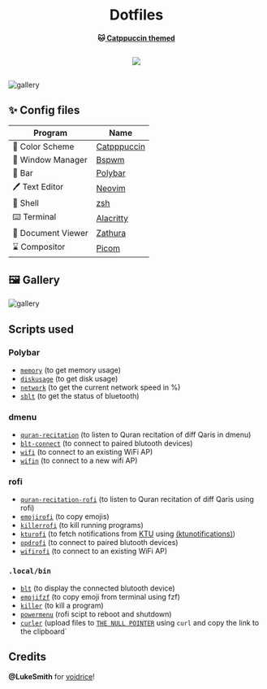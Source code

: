 <h1 align="center">
	Dotfiles
  <br>
  </h1>
  <h4 align ="center">🐱<a href="https://www.github.com/catppuccin/catppuccin"> Catppuccin themed</a>
  <br></h4>
	<h2 align ="center"><p align="center">
    <a href="https://github.com/tsjazil/dotfiles/stargazers"><img src="https://img.shields.io/github/stars/tsjazil/dotfiles?colorA=1e1e28&colorB=c9cbff&style=for-the-badge&logo=starship"></a></p>
	
</h2>


##  
![gallery](https://raw.githubusercontent.com/tsjazil/dotfiles/main/assets/carousel.png)
## 
##
## ✨ Config files

| Program           | Name                                                                                                                         |
| ----------------- | -----------------------------------------------------------------------------------------------------------------------------|
| 🎨 Color Scheme    | [Catpppuccin](https://github.com/catppuccin)                                                                                |
| 🚀 Window Manager  | [Bspwm](https://github.com/baskerville/bspwm)                                                                               |
| 🚧 Bar             | [Polybar](https://github.com/polybar/polybar)                                                                               |
| 🖊️ Text Editor     | [Neovim](https://github.com/neovim/neovim)                                                                                  |
| 🐚 Shell           | [zsh](http://en.wikipedia.org/wiki/Z_shell)                                                                                                |
| ⌨️ Terminal        | [Alacritty](https://github.com/alacritty/alacritty)                                                                         |
| 📄 Document Viewer | [Zathura](https://github.com/pwmt/zathura)                                                                                  |
| ⌛ Compositor      | [Picom](https://aur.archlinux.org/packages/picom-rounded-corners)                                                           |

## 🖼️ Gallery

![gallery](https://raw.githubusercontent.com/tsjazil/dotfiles/main/assets/unix1.jpg)

## Scripts used

### Polybar

  - [`memory`](https://github.com/tsjazil/dotfiles/blob/main/.config/polybar/scripts/memory) (to get memory usage)
  - [`diskusage`](https://github.com/tsjazil/dotfiles/blob/main/.config/polybar/scripts/diskusage) (to get disk usage)
  - [`network`](https://github.com/tsjazil/dotfiles/blob/main/.config/polybar/scripts/network) (to get the current network speed in %)
  - [`sblt`](https://github.com/tsjazil/dotfiles/blob/main/.config/polybar/scripts/sblt) (to get the status of bluetooth)
 
### dmenu

  - [`quran-recitation`](https://github.com/tsjazil/dotfiles/blob/main/.local/bin/dmenu/audio) (to listen to Quran recitation of diff Qaris in dmenu)
  - [`blt-connect`](https://github.com/tsjazil/dotfiles/blob/main/.local/bin/dmenu/blt-connect) (to connect to paired blutooth devices)
  - [`wifi`](https://github.com/tsjazil/dotfiles/blob/main/.local/bin/dmenu/wifi) (to connect to an existing WiFi AP)
  - [`wifin`](https://github.com/tsjazil/dotfiles/blob/main/.local/bin/dmenu/wifin) (to connect to a new wifi AP)

### rofi

  - [`quran-recitation-rofi`](https://github.com/tsjazil/dotfiles/blob/main/.local/bin/rofi/audrofi) (to listen to Quran recitation of diff Qaris using rofi)
  - [`emojirofi`](https://github.com/tsjazil/dotfiles/blob/main/.local/bin/rofi/emojirofi) (to copy emojis)
  - [`killerrofi`](https://github.com/tsjazil/dotfiles/blob/main/.local/bin/rofi/killerofi) (to kill running programs)
  - [`kturofi`](https://github.com/tsjazil/dotfiles/blob/main/.local/bin/rofi/kturofi) (to fetch notifications from [KTU](https://ktu.edu.in/eu/core/announcements.htm) using [(ktunotifications)](https://github.com/tsjazil/ktunotifications))
  - [`opdrofi`](https://github.com/tsjazil/dotfiles/blob/main/.local/bin/rofi/opdrofi) (to connect to paired blutooth devices)
  - [`wifirofi`](https://github.com/tsjazil/dotfiles/blob/main/.local/bin/rofi/wifirofi) (to connect to an existing WiFi AP)

### `.local/bin`

  - [`blt`](https://github.com/tsjazil/dotfiles/blob/main/.local/bin/blt) (to display the connected blutooth device)
  - [`emojifzf`](https://github.com/tsjazil/dotfiles/blob/main/.local/bin/emojifzf) (to copy emoji from terminal using fzf)
  - [`killer`](https://github.com/tsjazil/dotfiles/blob/main/.local/bin/killer) (to kill a program)
  - [`powermenu`](https://github.com/tsjazil/dotfiles/blob/main/.local/bin/powermenu) (rofi scipt to reboot and shutdown)
  - [`curler`](https://github.com/tsjazil/dotfiles/blob/main/.local/bin/curler) (upload files to [`THE NULL POINTER`](http://0x0.st/) using `curl` and copy the link to the clipboard`

## Credits

**@LukeSmith** for [voidrice](https://www.github.com/Lukesmithxyz/voidrice)!